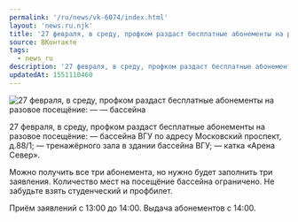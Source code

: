 ```yaml
---
permalink: '/ru/news/vk-6074/index.html'
layout: 'news.ru.njk'
title: '27 февраля, в среду, профком раздаст бесплатные абонементы на разовое посещёние: — — бассейна В'
source: ВКонтакте
tags:
  - news_ru
description: '27 февраля, в среду, профком раздаст бесплатные абонементы на разовое посещёние: — — бассейна'
updatedAt: 1551110460
---
```

![27 февраля, в среду, профком раздаст бесплатные абонементы на разовое посещёние: — — бассейна](https://sun9-25.userapi.com/impf/c852224/v852224326/bb2b9/SNb2g0SrWro.jpg?size=1280x841&quality=96&sign=4e0d362a95d9772a59db83930df60764&c_uniq_tag=Xnt9eepx8nJay0MIfWwNYzzRH-8k6yblulkQ7alOaWA&type=album)

27 февраля, в среду, профком раздаст бесплатные абонементы на разовое посещёние:
— бассейна ВГУ по адресу Московский проспект, д.88/1;
— тренажёрного зала в здании бассейна ВГУ;
— катка «Арена Север».

Можно получить все три абонемента, но нужно будет заполнить три заявления. Количество мест на посещёние бассейна ограничено. Не забудьте взять студенческий и профбилет.

Приём заявлений с 13:00 до 14:00.
Выдача абонементов с 14:00.
